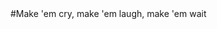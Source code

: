 <param ve-config title="Wilkie Collins" author="Alyson" layout="vtl" banner="https://upload.wikimedia.org/wikipedia/commons/5/5b/Wilkie_Collins.jpg">
#Make 'em cry, make 'em laugh, make 'em wait
